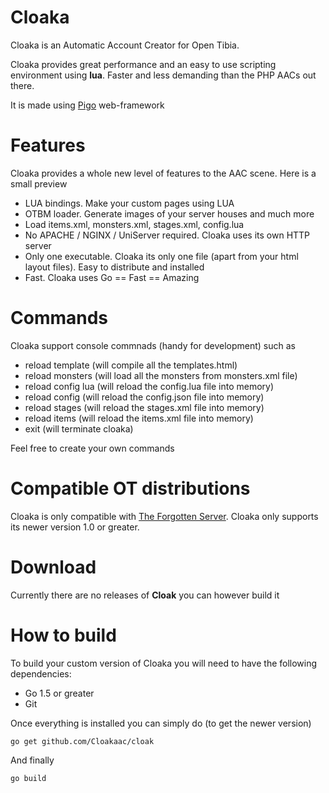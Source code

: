 # Cloaka

Cloaka is an Automatic Account Creator for Open Tibia. 

Cloaka provides great performance and an easy to use scripting environment using **lua**. Faster and less demanding than the PHP AACs out there.

It is made using [Pigo](https://github.com/Raggaer/Pigo) web-framework

# Features

Cloaka provides a whole new level of features to the AAC scene. Here is a small preview

- LUA bindings. Make your custom pages using LUA
- OTBM loader. Generate images of your server houses and much more
- Load items.xml, monsters.xml, stages.xml, config.lua
- No APACHE / NGINX / UniServer required. Cloaka uses its own HTTP server
- Only one executable. Cloaka its only one file (apart from your html layout files). Easy to distribute and installed
- Fast. Cloaka uses Go == Fast == Amazing

# Commands

Cloaka support console commnads (handy for development) such as

- reload template (will compile all the templates.html)
- reload monsters (will load all the monsters from monsters.xml file)
- reload config lua (will reload the config.lua file into memory)
- reload config (will reload the config.json file into memory)
- reload stages (will reload the stages.xml file into memory)
- reload items (will reload the items.xml file into memory)
- exit (will terminate cloaka)

Feel free to create your own commands

# Compatible OT distributions

Cloaka is only compatible with [The Forgotten Server](https://github.com/otland/forgottenserver). Cloaka only supports its newer version 1.0 or greater.

# Download

Currently there are no releases of **Cloak** you can however build it

# How to build

To build your custom version of Cloaka you will need to have the following dependencies:

+ Go 1.5 or greater
+ Git

Once everything is installed you can simply do (to get the newer version)

```
go get github.com/Cloakaac/cloak
```

And finally

```
go build
```
